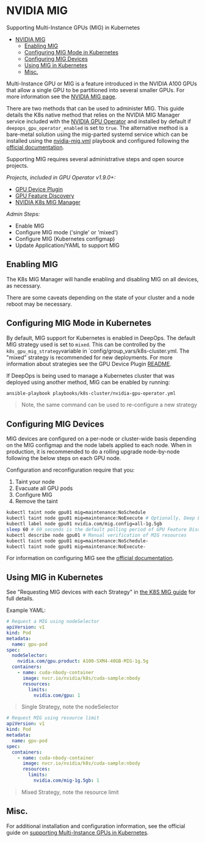 # NVIDIA MIG

Supporting Multi-Instance GPUs (MIG) in Kubernetes

- [NVIDIA MIG](#nvidia-mig)
  - [Enabling MIG](#enabling-mig)
  - [Configuring MIG Mode in Kubernetes](#configuring-mig-mode-in-kubernetes)
  - [Configuring MIG Devices](#configuring-mig-devices)
  - [Using MIG in Kubernetes](#using-mig-in-kubernetes)
  - [Misc.](#misc)

Multi-Instance GPU or MIG is a feature introduced in the NVIDIA A100 GPUs that allow a single GPU to be partitioned into several smaller GPUs. For more information see the [NVIDIA MIG page](https://www.nvidia.com/en-us/technologies/multi-instance-gpu/).

There are two methods that can be used to administer MIG. This guide details the K8s native method that relies on the NVIDIA MIG Manager service included with the [NVIDIA GPU Operator](https://github.com/NVIDIA/gpu-operator) and installed by default if `deepops_gpu_operator_enabled` is set to `true`. The alternative method is a bare-metal solution using the mig-parted systemd service which can be installed using the [nvidia-mig.yml](../../playbooks/nvidia-software/nvidia-mig.yml) playbook and configured following the [official documentation](https://github.com/NVIDIA/mig-parted).

Supporting MIG requires several administrative steps and open source projects.

_Projects, included in GPU Operator v1.9.0+:_

- [GPU Device Plugin](https://github.com/NVIDIA/k8s-device-plugin)
- [GPU Feature Discovery](https://github.com/NVIDIA/gpu-feature-discovery)
- [NVIDIA K8s MIG Manager](https://github.com/NVIDIA/mig-parted/tree/master/deployments/gpu-operator)

_Admin Steps:_

- Enable MIG
- Configure MIG mode ('single' or 'mixed')
- Configure MIG (Kubernetes configmap)
- Update Application/YAML to support MIG

## Enabling MIG

The K8s MIG Manager will handle enabling and disabling MIG on all devices, as necessary.

There are some caveats depending on the state of your cluster and a node reboot may be necessary.

## Configuring MIG Mode in Kubernetes

By default, MIG support for Kubernetes is enabled in DeepOps. The default MIG strategy used is set to `mixed`. This can be controlled by the `k8s_gpu_mig_strategy`variable in `config/group_vars/k8s-cluster.yml. The "mixed" strategy is recommended for new deployments. For more information about strategies see the GPU Device Plugin [README](https://github.com/NVIDIA/k8s-device-plugin#deployment-via-helm).

If DeepOps is being used to manage a Kubernetes cluster that was deployed using another method, MIG can be enabled by running:

```bash
ansible-playbook playbooks/k8s-cluster/nvidia-gpu-operator.yml
```

> Note, the same command can be used to re-configure a new strategy

## Configuring MIG Devices

MIG devices are configured on a per-node or cluster-wide basis depending on the MIG configmap and the node labels applied to each node. When in production, it is recommended to do a rolling upgrade node-by-node following the below steps on each GPU node.

Configuration and reconfiguration require that you:

1. Taint your node
2. Evacuate all GPU pods
3. Configure MIG
4. Remove the taint

```bash
kubectl taint node gpu01 mig=maintenance:NoSchedule
kubectl taint node gpu01 mig=maintenance:NoExecute # Optionally, Deep Learning jobs and Notebooks could be allowed to "time out"
kubectl label node gpu01 nvidia.com/mig.config=all-1g.5gb
sleep 60 # 60 seconds is the default polling period of GPU Feature Discovery
kubectl describe node gpu01 # Manual verification of MIG resources
kubectl taint node gpu01 mig=maintenance:NoSchedule-
kubectl taint node gpu01 mig=maintenance:NoExecute-
```

For information on configuring MIG see the [official documentation](https://docs.nvidia.com/datacenter/tesla/mig-user-guide/).

## Using MIG in Kubernetes

See "Requesting MIG devices with each Strategy" in [the K8S MIG guide](https://docs.google.com/document/u/1/d/1mdgMQ8g7WmaI_XVVRrCvHPFPOMCm5LQD5JefgAh6N8g) for full details.

Example YAML:

```yaml
# Request a MIG using nodeSelector
apiVersion: v1
kind: Pod
metadata:
  name: gpu-pod
spec:
  nodeSelector:
    nvidia.com/gpu.product: A100-SXM4-40GB-MIG-1g.5g
  containers:
    - name: cuda-nbody-container
      image: nvcr.io/nvidia/k8s/cuda-sample:nbody
      resources:
        limits:
          nvidia.com/gpu: 1
```

> Single Strategy, note the nodeSelector

```yaml
# Request MIG using resource limit
apiVersion: v1
kind: Pod
metadata:
  name: gpu-pod
spec:
  containers:
    - name: cuda-nbody-container
      image: nvcr.io/nvidia/k8s/cuda-sample:nbody
      resources:
        limits:
          nvidia.com/mig-1g.5gb: 1
```

> Mixed Strategy, note the resource limit

## Misc.

For additional installation and configuration information, see the official guide on [supporting Multi-Instance GPUs in Kubernetes](https://docs.google.com/document/u/1/d/1mdgMQ8g7WmaI_XVVRrCvHPFPOMCm5LQD5JefgAh6N8g).
